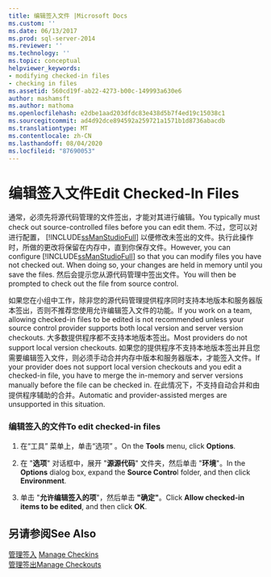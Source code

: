 ```yaml
---
title: 编辑签入文件 |Microsoft Docs
ms.custom: ''
ms.date: 06/13/2017
ms.prod: sql-server-2014
ms.reviewer: ''
ms.technology: ''
ms.topic: conceptual
helpviewer_keywords:
- modifying checked-in files
- checking in files
ms.assetid: 560cd19f-ab22-4273-b00c-149993a630e6
author: mashamsft
ms.author: mathoma
ms.openlocfilehash: e2dbe1aad203dfdc83e438d5b7f4ed19c15038c1
ms.sourcegitcommit: ad4d92dce894592a259721a1571b1d8736abacdb
ms.translationtype: MT
ms.contentlocale: zh-CN
ms.lasthandoff: 08/04/2020
ms.locfileid: "87690053"
---
```

# <a name="edit-checked-in-files"></a><span data-ttu-id="9e860-102">编辑签入文件</span><span class="sxs-lookup"><span data-stu-id="9e860-102">Edit Checked-In Files</span></span>
  <span data-ttu-id="9e860-103">通常，必须先将源代码管理的文件签出，才能对其进行编辑。</span><span class="sxs-lookup"><span data-stu-id="9e860-103">You typically must check out source-controlled files before you can edit them.</span></span> <span data-ttu-id="9e860-104">不过，您可以对进行配置， [!INCLUDE[ssManStudioFull](../includes/ssmanstudiofull-md.md)] 以便修改未签出的文件。执行此操作时，所做的更改将保留在内存中，直到你保存文件。</span><span class="sxs-lookup"><span data-stu-id="9e860-104">However, you can configure [!INCLUDE[ssManStudioFull](../includes/ssmanstudiofull-md.md)] so that you can modify files you have not checked out. When doing so, your changes are held in memory until you save the files.</span></span> <span data-ttu-id="9e860-105">然后会提示您从源代码管理中签出文件。</span><span class="sxs-lookup"><span data-stu-id="9e860-105">You will then be prompted to check out the file from source control.</span></span>  
  
 <span data-ttu-id="9e860-106">如果您在小组中工作，除非您的源代码管理提供程序同时支持本地版本和服务器版本签出，否则不推荐您使用允许编辑签入文件的功能。</span><span class="sxs-lookup"><span data-stu-id="9e860-106">If you work on a team, allowing checked-in files to be edited is not recommended unless your source control provider supports both local version and server version checkouts.</span></span> <span data-ttu-id="9e860-107">大多数提供程序都不支持本地版本签出。</span><span class="sxs-lookup"><span data-stu-id="9e860-107">Most providers do not support local version checkouts.</span></span> <span data-ttu-id="9e860-108">如果您的提供程序不支持本地版本签出并且您需要编辑签入文件，则必须手动合并内存中版本和服务器版本，才能签入文件。</span><span class="sxs-lookup"><span data-stu-id="9e860-108">If your provider does not support local version checkouts and you edit a checked-in file, you have to merge the in-memory and server versions manually before the file can be checked in.</span></span> <span data-ttu-id="9e860-109">在此情况下，不支持自动合并和由提供程序辅助的合并。</span><span class="sxs-lookup"><span data-stu-id="9e860-109">Automatic and provider-assisted merges are unsupported in this situation.</span></span>  
  
### <a name="to-edit-checked-in-files"></a><span data-ttu-id="9e860-110">编辑签入的文件</span><span class="sxs-lookup"><span data-stu-id="9e860-110">To edit checked-in files</span></span>  
  
1.  <span data-ttu-id="9e860-111">在“工具”  菜单上，单击“选项”  。</span><span class="sxs-lookup"><span data-stu-id="9e860-111">On the **Tools** menu, click **Options**.</span></span>  
  
2.  <span data-ttu-id="9e860-112">在 "**选项**" 对话框中，展开 "**源源代码**" 文件夹，然后单击 "**环境**"。</span><span class="sxs-lookup"><span data-stu-id="9e860-112">In the **Options** dialog box, expand the **Source Contro**l folder, and then click **Environment**.</span></span>  
  
3.  <span data-ttu-id="9e860-113">单击 "**允许编辑签入的项**"，然后单击 **"确定"**。</span><span class="sxs-lookup"><span data-stu-id="9e860-113">Click **Allow checked-in items to be edited**, and then click **OK**.</span></span>  
  
## <a name="see-also"></a><span data-ttu-id="9e860-114">另请参阅</span><span class="sxs-lookup"><span data-stu-id="9e860-114">See Also</span></span>  
 <span data-ttu-id="9e860-115">[管理签入](../../2014/database-engine/manage-checkins.md) </span><span class="sxs-lookup"><span data-stu-id="9e860-115">[Manage Checkins](../../2014/database-engine/manage-checkins.md) </span></span>  
 [<span data-ttu-id="9e860-116">管理签出</span><span class="sxs-lookup"><span data-stu-id="9e860-116">Manage Checkouts</span></span>](../../2014/database-engine/manage-checkouts.md)  
  
  
